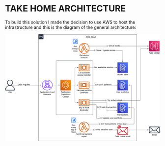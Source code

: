 # TAKE HOME ARCHITECTURE

To build this solution I made the decision to use AWS to host the infrastructure and this is the diagram of the general architecture:

![Architecture diagram](./architecture_diagram.png)